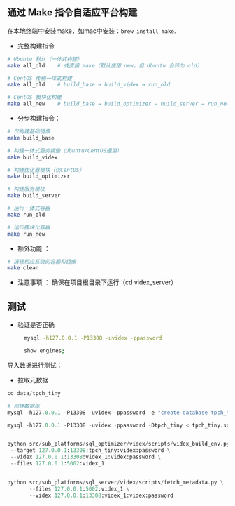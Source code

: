 ## 通过 Make 指令自适应平台构建
在本地终端中安装make，如mac中安装：`brew install make`.

- 完整构建指令
```bash
# Ubuntu 默认（一体式构建）
make all_old    # 或直接 make（默认使用 new，但 Ubuntu 会转为 old）

# CentOS 传统一体式构建
make all_old    # build_base → build_videx → run_old

# CentOS 模块化构建
make all_new    # build_base → build_optimizer → build_server → run_new
```

- 分步构建指令：
```bash
# 仅构建基础镜像
make build_base

# 构建一体式服务镜像（Ubuntu/CentOS通用）
make build_videx

# 构建优化器模块（仅CentOS）
make build_optimizer

# 构建服务模块
make build_server

# 运行一体式容器
make run_old

# 运行模块化容器
make run_new
```

- 额外功能 ：
```bash
# 清理相应系统的容器和镜像
make clean    
```

- 注意事项 ：
确保在项目根目录下运行（cd videx_server）


## 测试

- 验证是否正确
  ```bash
    mysql -h127.0.0.1 -P13308 -uvidex -ppassword

    show engines;
  ```
  
导入数据进行测试：
- 拉取元数据
```python
cd data/tpch_tiny

# 创建数据库
mysql -h127.0.0.1 -P13308 -uvidex -ppassword -e "create database tpch_tiny;"

mysql -h127.0.0.1 -P13308 -uvidex -ppassword -Dtpch_tiny < tpch_tiny.sql


python src/sub_platforms/sql_optimizer/videx/scripts/videx_build_env.py \
 --target 127.0.0.1:13308:tpch_tiny:videx:password \
 --videx 127.0.0.1:13308:videx_1:videx:password \
 --files 127.0.0.1:5002:videx_1


python src/sub_platforms/sql_server/videx/scripts/fetch_metadata.py \
       --files 127.0.0.1:5002:videx_1 \
       --videx 127.0.0.1:13308:videx_1:videx:password
        

```